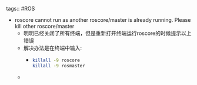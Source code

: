 tags:: #ROS

- roscore cannot run as another roscore/master is already running. Please kill other roscore/master
	- 明明已经关闭了所有终端，但是重新打开终端运行roscore的时候提示以上错误
	- 解决办法是在终端中输入:
		- ```bash
		  killall -9 roscore
		  killall -9 rosmaster
		  ```
	-